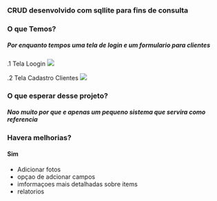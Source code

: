### CRUD desenvolvido com sqllite para fins de consulta

### O que Temos?
   ##### *Por enquanto tempos uma tela de login e um formulario para clientes*
.1 Tela Loogin
![](../Users/User/Desktop/Log.png)

.2 Tela Cadastro Clientes
![](../Users/User/Desktop/cadastro.png)



### O que esperar desse projeto?
##### *Nao muito por que e apenas um pequeno sistema que servira como referencia*


### Havera melhorias?

#### Sim

* Adicionar fotos
* opçao de adcionar campos
* imformaçoes mais detalhadas sobre items
* relatorios